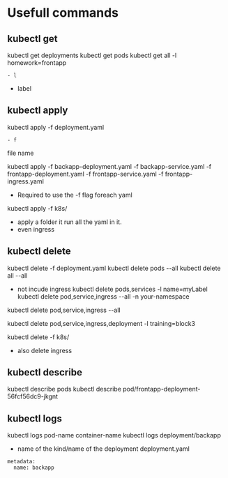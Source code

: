 # Usefull commands
## kubectl get
kubectl get deployments
kubectl get pods 
kubectl get all -l homework=frontapp
```
- l
```
- label

## kubectl apply
kubectl apply -f deployment.yaml
```
- f
``` 
file name

kubectl apply -f backapp-deployment.yaml -f backapp-service.yaml -f frontapp-deployment.yaml -f frontapp-service.yaml -f frontapp-ingress.yaml
- Required to use the -f flag foreach yaml

kubectl apply -f k8s/
- apply a folder it run all the yaml in it.
- even ingress

## kubectl delete
kubectl delete -f deployment.yaml 
kubectl delete pods --all
kubectl delete all --all
- not incude ingress
kubectl delete pods,services -l name=myLabel
kubectl delete pod,service,ingress --all -n your-namespace

kubectl delete pod,service,ingress --all

kubectl delete pod,service,ingress,deployment -l training=block3

kubectl delete -f k8s/
- also delete ingress

## kubectl describe
kubectl describe pods
kubectl describe pod/frontapp-deployment-56fcf56dc9-jkgnt

## kubectl logs
kubectl logs pod-name container-name
kubectl logs deployment/backapp
- name of the kind/name of the deployment
deployment.yaml
```
metadata:
  name: backapp
```

